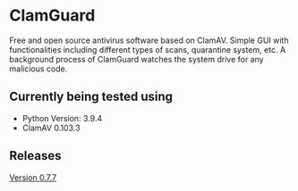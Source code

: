 # ClamGuard
Free and open source antivirus software based on ClamAV.
Simple GUI with functionalities including different types of scans, quarantine system, etc.
A background process of ClamGuard watches the system drive for any malicious code.  

## Currently being tested using
- Python Version: 3.9.4
- ClamAV 0.103.3

## Releases
[Version 0.7.7](https://github.com/5trange/ClamGuard/releases/tag/0.7.7)
